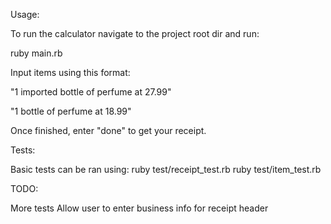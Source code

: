 Usage:

To run the calculator navigate to the project root dir and run:

ruby main.rb

Input items using this format:

"1 imported bottle of perfume at 27.99"

"1 bottle of perfume at 18.99"

Once finished, enter "done" to get your receipt.

Tests:

Basic tests can be ran using:
ruby test/receipt_test.rb
ruby test/item_test.rb



TODO:

More tests
Allow user to enter business info for receipt header
